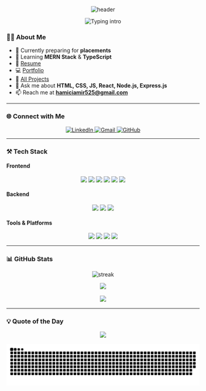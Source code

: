 <!-- HEADER -->
<p align="center">
  <img src="https://capsule-render.vercel.app/api?type=waving&color=0:4DB6AC,100:1976D2&height=250&section=header&text=Hamici%20Amir&fontSize=60&fontColor=ffffff&fontAlignY=40&desc=Full%20Stack%20Developer%20%7C%20MERN%20Specialist&descAlignY=60&descAlign=50" alt="header"/>
</p>


<!-- Self-hosted banner from your repo -->


<p align="center">
  <img src="https://readme-typing-svg.demolab.com?font=JetBrains+Mono&weight=700&size=22&duration=2800&pause=900&color=00F5FF&center=true&vCenter=true&width=800&lines=Hey+there!+%F0%9F%91%8B;I'm+Hamici+Amir;Full+Stack+Web+Developer;MERN+Stack+%7C+Clean+Code+%7C+Scalable+Apps;Always+Learning+%26+Building" alt="Typing intro"/>
</p>                        
                    
                             
### 🧑‍💻 About Me                            
                                                              
  
 



- 🔭 Currently preparing for **placements**  
- 🌱 Learning **MERN Stack** & **TypeScript**  
- 📄 [Resume](https://1drv.ms/b/s!AgPbShu6dL-mg2mrhza2Kzvab5KF?e=LhOIUG)  
- 💻 [Portfolio](https://hamici-amir-eta-ebon.vercel.app/)  
- 📂 [All Projects](https://github.com/Hamici-Amir?tab=repositories)  
- 💬 Ask me about **HTML, CSS, JS, React, Node.js, Express.js**  
- 📫 Reach me at **hamiciamir525@gmail.com**

---

### 🌐 Connect with Me
<p align="center">
  <a href="https://www.linkedin.com/in/mohd-hasan" target="_blank">
    <img src="https://cdn.jsdelivr.net/gh/devicons/devicon/icons/linkedin/linkedin-original.svg" height="40" alt="LinkedIn"/>
  </a>
  <a href="mailto:alih6051@gmail.com" target="_blank">
    <img src="https://cdn-icons-png.flaticon.com/512/732/732200.png" height="40" alt="Gmail"/>
  </a>
  <a href="https://github.com/alih6051" target="_blank">
    <img src="https://cdn.jsdelivr.net/gh/devicons/devicon/icons/github/github-original.svg" height="40" alt="GitHub"/>
  </a>
</p>

---

### ⚒️ Tech Stack

#### **Frontend**
<p align="center">
  <img src="https://cdn.jsdelivr.net/gh/devicons/devicon/icons/html5/html5-original-wordmark.svg" height="50" />
  <img src="https://cdn.jsdelivr.net/gh/devicons/devicon/icons/css3/css3-original-wordmark.svg" height="50" />
  <img src="https://cdn.jsdelivr.net/gh/devicons/devicon/icons/javascript/javascript-original.svg" height="50" />
  <img src="https://cdn.jsdelivr.net/gh/devicons/devicon/icons/react/react-original-wordmark.svg" height="50" />
  <img src="https://cdn.jsdelivr.net/gh/devicons/devicon/icons/redux/redux-original.svg" height="50" />
  <img src="https://cdn.jsdelivr.net/gh/devicons/devicon/icons/typescript/typescript-original.svg" height="50" />
</p>

#### **Backend**
<p align="center">
  <img src="https://cdn.jsdelivr.net/gh/devicons/devicon/icons/nodejs/nodejs-original-wordmark.svg" height="50" />
  <img src="https://cdn.jsdelivr.net/gh/devicons/devicon/icons/express/express-original.svg" height="50" />
  <img src="https://cdn.jsdelivr.net/gh/devicons/devicon/icons/mongodb/mongodb-original-wordmark.svg" height="50" />
</p>

#### **Tools & Platforms**
<p align="center">
  <img src="https://cdn.jsdelivr.net/gh/devicons/devicon/icons/git/git-original-wordmark.svg" height="50" />
  <img src="https://cdn.jsdelivr.net/gh/devicons/devicon/icons/github/github-original.svg" height="50" />
  <img src="https://cdn.jsdelivr.net/gh/devicons/devicon/icons/vscode/vscode-original.svg" height="50" />
  <img src="https://cdn.jsdelivr.net/gh/devicons/devicon/icons/postman/postman-original.svg" height="50" />
</p>

---

### 📊 GitHub Stats
<p align="center">
  <img src="https://github-readme-streak-stats.herokuapp.com?user=alih6051&theme=tokyonight&hide_border=true" alt="streak" />
</p>
<p align="center">
  <img src="https://github-readme-stats.vercel.app/api?username=alih6051&show_icons=true&theme=tokyonight&hide_border=true" />
</p>
<p align="center">
  <img src="https://github-readme-stats.vercel.app/api/top-langs/?username=alih6051&layout=compact&theme=tokyonight&hide_border=true" />
</p>

---

### 💡 Quote of the Day
<p align="center">
  <img src="https://quotes-github-readme.vercel.app/api?type=horizontal&theme=merko" />
</p>

<p align="center">
  <img src="https://raw.githubusercontent.com/1999AZZAR/1999AZZAR/main/resources/img/grid-snake.svg" />
</p>
